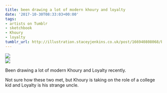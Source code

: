 ```yaml
---
title: been drawing a lot of modern khoury and loyalty
date: '2017-10-30T08:33:03+00:00'
tags:
- artists on Tumblr
- sketchbook
- Khoury
- loyalty
tumblr_url: http://illustration.staceyjenkins.co.uk/post/166940808068/been-drawing-a-lot-of-modern-khoury-and-loyalty
---
```

 ![](/tumblr_files/tumblr_oymnr5091N1v28ub8o1_1280.jpg)  
 ![](/tumblr_files/tumblr_oymnr5091N1v28ub8o2_1280.jpg)  
  

Been drawing a lot of modern Khoury and Loyalty recently.

Not sure how these two met, but Khoury is taking on the role of a college kid and Loyalty is his strange uncle.

